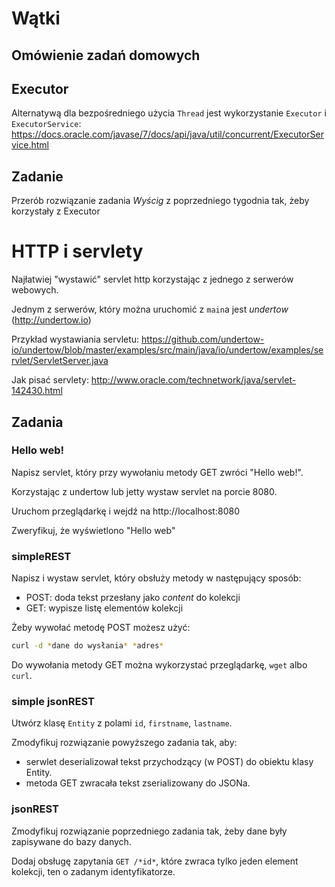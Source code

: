 # Wątki

## Omówienie zadań domowych

## Executor
Alternatywą dla bezpośredniego użycia `Thread` jest wykorzystanie `Executor` i `ExecutorService`:
https://docs.oracle.com/javase/7/docs/api/java/util/concurrent/ExecutorService.html

## Zadanie
Przerób rozwiązanie zadania *Wyścig* z poprzedniego tygodnia tak, żeby korzystały z Executor

# HTTP i servlety

Najłatwiej "wystawić" servlet http korzystając z jednego z serwerów webowych.

Jednym z serwerów, który można uruchomić z `main`a jest *undertow* (http://undertow.io)

Przykład wystawiania servletu:
https://github.com/undertow-io/undertow/blob/master/examples/src/main/java/io/undertow/examples/servlet/ServletServer.java

Jak pisać servlety: http://www.oracle.com/technetwork/java/servlet-142430.html

## Zadania

### Hello web!
Napisz servlet, który przy wywołaniu metody GET zwróci "Hello web!".

Korzystając z undertow lub jetty wystaw servlet na porcie 8080.

Uruchom przeglądarkę i wejdź na http://localhost:8080

Zweryfikuj, że wyświetlono "Hello web"

### simpleREST
Napisz i wystaw servlet, który obsłuży metody w następujący sposób:

- POST: doda tekst przesłany jako *content* do kolekcji
- GET: wypisze listę elementów kolekcji

Żeby wywołać metodę POST możesz użyć:
```bash
curl -d *dane do wysłania* *adres*
```

Do wywołania metody GET można wykorzystać przeglądarkę, `wget` albo `curl`.

### simple jsonREST
Utwórz klasę `Entity` z polami `id`, `firstname`, `lastname`.

Zmodyfikuj rozwiązanie powyższego zadania tak, aby:
- serwlet deserializował tekst przychodzący (w POST) do obiektu klasy Entity.
- metoda GET zwracała tekst zserializowany do JSONa.

### jsonREST
Zmodyfikuj rozwiązanie poprzedniego zadania tak, żeby dane były zapisywane do bazy danych.

Dodaj obsługę zapytania `GET /*id*`, które zwraca tylko jeden element kolekcji, ten o zadanym identyfikatorze.
